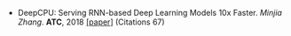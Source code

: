 
- DeepCPU: Serving RNN-based Deep Learning Models 10x Faster. *Minjia Zhang*. **ATC**, 2018 [[paper]](https://www.usenix.org/conference/atc18/presentation/zhang-minjia) (Citations 67)
